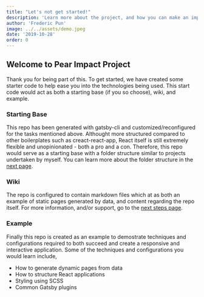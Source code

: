 ```yaml
---
title: "Let's not get started!"
description: 'Learn more about the project, and how you can make an impact to your community and yourself.'
author: 'Frederic Pun'
image: ../../assets/demo.jpeg
date: '2019-10-28'
order: 0
---
```


## Welcome to Pear Impact Project

Thank you for being part of this. To get started, we have created some starter code to help ease you into
the technologies being used. This start code would act as both a starting base (if you so choose), wiki,
and example.

### Starting Base

This repo has been generated with gatsby-cli and customized/reconfigured for the tasks mentioned above.
Althought more structured compared to other boilerplates such as creact-react-app, React itself is still 
extremely flexible and unopinionated - both a pro and a con. Therefore, this repo would serve as a starting
base with a folder structure similar to projects undertaken by myself. You can learn more about the folder
structure in the [next page](/).

### Wiki

The repo is configured to contain markdown files which at as both an example of static pages generated by data,
and content regarding the repo itself. For more information, and/or support, go to the [next steps page](/next-steps).

### Example

Finally this repo is created as an example to demostrate techniques and configurations required to both succeed and
create a responsive and interactive application. Some of the techniques and configurations you would learn include,

 - How to generate dynamic pages from data
 - How to structure React applications
 - Styling using SCSS
 - Common Gatsby plugins


